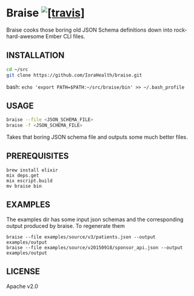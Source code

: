 Braise [![[travis]](https://travis-ci.org/IoraHealth/braise.png)](https://travis-ci.org/IoraHealth/braise)
======

Braise cooks those boring old JSON Schema definitions
down into rock-hard-awesome Ember CLI files.

INSTALLATION
------------

```sh
cd ~/src
git clone https://github.com/IoraHealth/braise.git
```

bash: `echo 'export PATH=$PATH:~/src/braise/bin' >> ~/.bash_profile`

USAGE
-----

```sh
braise --file <JSON_SCHEMA_FILE>
braise -f <JSON_SCHEMA_FILE>
```

Takes that boring JSON schema file and outputs some much better files.

PREREQUISITES
-------------

```
brew install elixir
mix deps.get
mix escript.build
mv braise bin
```

EXAMPLES
--------

The examples dir has some input json schemas and the corresponding output produced by braise.  To regenerate them

```
braise --file examples/source/v3/patients.json --output examples/output
braise --file examples/source/v20150918/sponsor_api.json --output examples/output
```

LICENSE
-------

Apache v2.0

